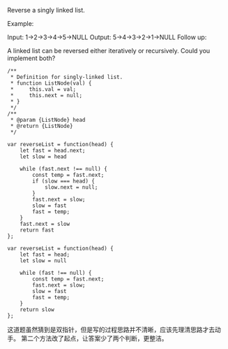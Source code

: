 Reverse a singly linked list.

Example:

Input: 1->2->3->4->5->NULL
Output: 5->4->3->2->1->NULL
Follow up:

A linked list can be reversed either iteratively or recursively. Could you implement both?

```
/**
 * Definition for singly-linked list.
 * function ListNode(val) {
 *     this.val = val;
 *     this.next = null;
 * }
 */
/**
 * @param {ListNode} head
 * @return {ListNode}
 */

var reverseList = function(head) {
    let fast = head.next;
    let slow = head

    while (fast.next !== null) {
        const temp = fast.next;
        if (slow === head) {
            slow.next = null;
        }
        fast.next = slow;
        slow = fast
        fast = temp;
    }
    fast.next = slow
    return fast
};

var reverseList = function(head) {
    let fast = head;
    let slow = null

    while (fast !== null) {
        const temp = fast.next;
        fast.next = slow;
        slow = fast
        fast = temp;
    }
    return slow
};
```

这道题虽然猜到是双指针，但是写的过程思路并不清晰，应该先理清思路才去动手。
第二个方法改了起点，让答案少了两个判断，更整洁。
